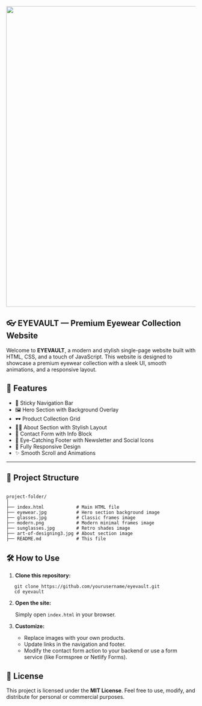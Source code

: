 <img src=""  widht=800 height=800px/>

## 👓 EYEVAULT — Premium Eyewear Collection Website

Welcome to **EYEVAULT**, a modern and stylish single-page website built with HTML, CSS, and a touch of JavaScript.
This website is designed to showcase a premium eyewear collection with a sleek UI, smooth animations, and a responsive layout.


## 🚀 Features

- 🎯 Sticky Navigation Bar
- 🖼️ Hero Section with Background Overlay
- 🕶️ Product Collection Grid
- 🧑‍🎨 About Section with Stylish Layout
- 📩 Contact Form with Info Block
- 🦶 Eye-Catching Footer with Newsletter and Social Icons
- 📱 Fully Responsive Design
- ✨ Smooth Scroll and Animations

---

## 📁 Project Structure

```

project-folder/
│
├── index.html            # Main HTML file
├── eyewear.jpg           # Hero section background image
├── glasses.jpg           # Classic frames image
├── modern.png            # Modern minimal frames image
├── sunglasses.jpg        # Retro shades image
├── art-of-designing3.jpg # About section image
├── README.md             # This file

````

## 🛠️ How to Use

1. **Clone this repository:**
````
   git clone https://github.com/yourusername/eyevault.git
   cd eyevault
````

2. **Open the site:**

   Simply open `index.html` in your browser.

3. **Customize:**

   * Replace images with your own products.
   * Update links in the navigation and footer.
   * Modify the contact form action to your backend or use a form service (like Formspree or Netlify Forms).



## 📄 License

This project is licensed under the **MIT License**. Feel free to use, modify, and distribute for personal or commercial purposes.





